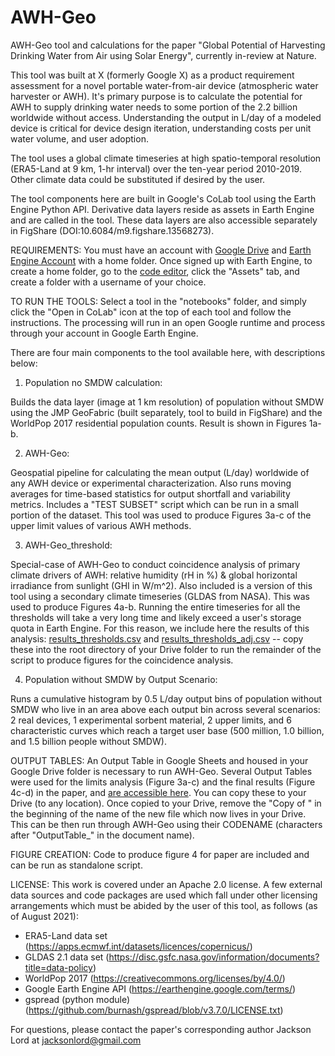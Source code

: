 # AWH-Geo
AWH-Geo tool and calculations for the paper "Global Potential of Harvesting Drinking Water from Air using Solar Energy", currently in-review at Nature.

This tool was built at X (formerly Google X) as a product requirement assessment for a novel portable water-from-air device (atmospheric water harvester or AWH). It's primary purpose is to calculate the potential for AWH to supply drinking water needs to some portion of the 2.2 billion worldwide without access. Understanding the output in L/day of a modeled device is critical for device design iteration, understanding costs per unit water volume, and user adoption. 

The tool uses a global climate timeseries at high spatio-temporal resolution (ERA5-Land at 9 km, 1-hr interval) over the ten-year period 2010-2019. Other climate data could be substituted if desired by the user. 

The tool components here are built in Google's CoLab tool using the Earth Engine Python API. Derivative data layers reside as assets in Earth Engine and are called in the tool. These data layers are also accessible separately in FigShare (DOI:10.6084/m9.figshare.13568273).

REQUIREMENTS: You must have an account with [Google Drive](https://drive.google.com/drive/my-drive) and [Earth Engine Account](https://developers.google.com/earth-engine/) with a home folder. Once signed up with Earth Engine, to create a home folder, go to the [code editor](https://code.earthengine.google.com/), click the "Assets" tab, and create a folder with a username of your choice. 

TO RUN THE TOOLS: Select a tool in the "notebooks" folder, and simply click the "Open in CoLab" icon at the top of each tool and follow the instructions. The processing will run in an open Google runtime and process through your account in Google Earth Engine.

There are four main components to the tool available here, with descriptions below:

1) Population no SMDW calculation:

Builds the data layer (image at 1 km resolution) of population without SMDW using the JMP GeoFabric (built separately, tool to build in FigShare) and the WorldPop 2017 residential population counts. Result is shown in Figures 1a-b.
  
2) AWH-Geo:

Geospatial pipeline for calculating the mean output (L/day) worldwide of any AWH device or experimental characterization. Also runs moving averages for time-based statistics for output shortfall and variability metrics. Includes a "TEST SUBSET" script which can be run in a small portion of the dataset. This tool was used to produce Figures 3a-c of the upper limit values of various AWH methods.

3) AWH-Geo_threshold:

Special-case of AWH-Geo to conduct coincidence analysis of primary climate drivers of AWH: relative humidity (rH in %) & global horizontal irradiance from sunlight (GHI in W/m^2). Also included is a version of this tool using a secondary climate timeseries (GLDAS from NASA). This was used to produce Figures 4a-b. Running the entire timeseries for all the thresholds will take a very long time and likely exceed a user's storage quota in Earth Engine. For this reason, we include here the results of this analysis: [results_thresholds.csv](https://drive.google.com/file/d/1IslYu1PW0PR84-ZaSL39poZYhWrIYAUW/) and [results_thresholds_adj.csv](https://drive.google.com/file/d/1F_6sdWE-uRRACG2vUTNrR7V3loZDmMYv/) -- copy these into the root directory of your Drive folder to run the remainder of the script to produce figures for the coincidence analysis.

4) Population without SMDW by Output Scenario:

Runs a cumulative histogram by 0.5 L/day output bins of population without SMDW who live in an area above each output bin across several scenarios: 2 real devices, 1 experimental sorbent material, 2 upper limits, and 6 characteristic curves which reach a target user base (500 million, 1.0 billion, and 1.5 billion people without SMDW).

OUTPUT TABLES: An Output Table in Google Sheets and housed in your Google Drive folder is necessary to run AWH-Geo. Several Output Tables were used for the limits analysis (Figure 3a-c) and the final results (Figure 4c-d) in the paper, and [are accessible here](https://drive.google.com/drive/u/1/folders/1EzuqsbADrtdXChcpHqygTh7SuUw0U_QB). You can copy these to your Drive (to any location). Once copied to your Drive, remove the "Copy of " in the beginning of the name of the new file which now lives in your Drive. This can be then run through AWH-Geo using their CODENAME (characters after "OutputTable_" in the document name).

FIGURE CREATION: Code to produce figure 4 for paper are included and can be run as standalone script.

LICENSE: This work is covered under an Apache 2.0 license. A few external data sources and code packages are used which fall under other licensing arrangements which must be abided by the user of this tool, as follows (as of August 2021):
- ERA5-Land data set (https://apps.ecmwf.int/datasets/licences/copernicus/)
- GLDAS 2.1 data set (https://disc.gsfc.nasa.gov/information/documents?title=data-policy)
- WorldPop 2017 (https://creativecommons.org/licenses/by/4.0/)
- Google Earth Engine API (https://earthengine.google.com/terms/)
- gspread (python module) (https://github.com/burnash/gspread/blob/v3.7.0/LICENSE.txt)

For questions, please contact the paper's corresponding author Jackson Lord at jacksonlord@gmail.com

